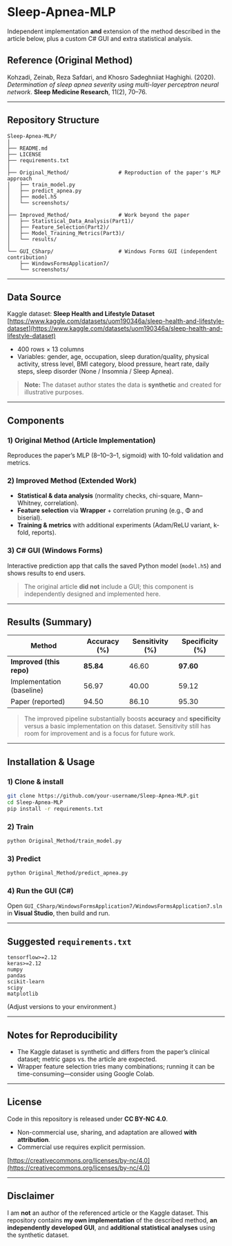 # Sleep-Apnea-MLP

Independent implementation **and** extension of the method described in the article below, plus a custom C# GUI and extra statistical analysis.

## Reference (Original Method)

Kohzadi, Zeinab, Reza Safdari, and Khosro Sadeghniiat Haghighi. (2020).
*Determination of sleep apnea severity using multi-layer perceptron neural network*.
**Sleep Medicine Research**, 11(2), 70–76.

---

## Repository Structure

```text
Sleep-Apnea-MLP/
│
├── README.md
├── LICENSE
├── requirements.txt
│
├── Original_Method/                # Reproduction of the paper's MLP approach
│   ├── train_model.py
│   ├── predict_apnea.py
│   ├── model.h5
│   └── screenshots/
│
├── Improved_Method/                # Work beyond the paper
│   ├── Statistical_Data_Analysis(Part1)/
│   ├── Feature_Selection(Part2)/
│   ├── Model_Training_Metrics(Part3)/
│   └── results/
│
└── GUI_CSharp/                     # Windows Forms GUI (independent contribution)
    ├── WindowsFormsApplication7/
    └── screenshots/
```

---

## Data Source

Kaggle dataset: **Sleep Health and Lifestyle Dataset**
[https://www.kaggle.com/datasets/uom190346a/sleep-health-and-lifestyle-dataset](https://www.kaggle.com/datasets/uom190346a/sleep-health-and-lifestyle-dataset)

* 400 rows × 13 columns
* Variables: gender, age, occupation, sleep duration/quality, physical activity, stress level, BMI category, blood pressure, heart rate, daily steps, sleep disorder (None / Insomnia / Sleep Apnea).

> **Note:** The dataset author states the data is **synthetic** and created for illustrative purposes.

---

## Components

### 1) Original Method (Article Implementation)

Reproduces the paper’s MLP (8–10–3–1, sigmoid) with 10-fold validation and metrics.

### 2) Improved Method (Extended Work)

* **Statistical & data analysis** (normality checks, chi-square, Mann–Whitney, correlation).
* **Feature selection** via **Wrapper** + correlation pruning (e.g., Φ and biserial).
* **Training & metrics** with additional experiments (Adam/ReLU variant, k-fold, reports).

### 3) C# GUI (Windows Forms)

Interactive prediction app that calls the saved Python model (`model.h5`) and shows results to end users.

> The original article **did not** include a GUI; this component is independently designed and implemented here.

---

## Results (Summary)

| Method                    | Accuracy (%) | Sensitivity (%) | Specificity (%) |
| ------------------------- | ------------ | --------------- | --------------- |
| **Improved (this repo)**  | **85.84**    | 46.60           | **97.60**       |
| Implementation (baseline) | 56.97        | 40.00           | 59.12           |
| Paper (reported)          | 94.50        | 86.10           | 95.30           |

> The improved pipeline substantially boosts **accuracy** and **specificity** versus a basic implementation on this dataset.
> Sensitivity still has room for improvement and is a focus for future work.

---

## Installation & Usage

### 1) Clone & install

```bash
git clone https://github.com/your-username/Sleep-Apnea-MLP.git
cd Sleep-Apnea-MLP
pip install -r requirements.txt
```

### 2) Train

```bash
python Original_Method/train_model.py
```

### 3) Predict

```bash
python Original_Method/predict_apnea.py
```

### 4) Run the GUI (C#)

Open `GUI_CSharp/WindowsFormsApplication7/WindowsFormsApplication7.sln` in **Visual Studio**, then build and run.

---

## Suggested `requirements.txt`

```text
tensorflow>=2.12
keras>=2.12
numpy
pandas
scikit-learn
scipy
matplotlib
```

(Adjust versions to your environment.)

---

## Notes for Reproducibility

* The Kaggle dataset is synthetic and differs from the paper’s clinical dataset; metric gaps vs. the article are expected.
* Wrapper feature selection tries many combinations; running it can be time-consuming—consider using Google Colab.

---

## License

Code in this repository is released under **CC BY-NC 4.0**.

* Non-commercial use, sharing, and adaptation are allowed **with attribution**.
* Commercial use requires explicit permission.

[https://creativecommons.org/licenses/by-nc/4.0](https://creativecommons.org/licenses/by-nc/4.0)

---

## Disclaimer

I am **not** an author of the referenced article or the Kaggle dataset.
This repository contains **my own implementation** of the described method, **an independently developed GUI**, and **additional statistical analyses** using the synthetic dataset.
